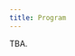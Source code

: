 ```yaml
---
title: Program
---
```


TBA.

<!-- PaPoC 2023 will take place on May 8th 2023. -->
<!-- It is an in-person only event, happening in conjunction with the EuroSys 2023 conference. -->
<!-- The workshop will be located at DIAG - [Dipartimento di Ingegneria Informatica, Automatica e Gestionale Antonio Ruberti](http://www.diag.uniroma1.it//en) (Department of Computer, Control and Management Engineering), Sapienza Università di Roma, Viale Ariosto 25, 00185, Rome, Italy ([see how to reach the conference area](https://2023.eurosys.org/venue.html#reachArea)). -->

<!-- ## Opening & Session 1: 09:00 to 10:30 -->

<!-- * **Welcome** -->
<!-- Elisa Gonzalez Boix, Pierre Sutra -->
<!-- _09:00, 10m_ -->

<!-- * **Keynote** -->
<!-- Vijay Chidambaram (University of Texas, Austin) -->
<!-- _09:10, 60m_ -->

<!-- * **Probabilistic Causal Contexts for Scalable CRDTs** <\!-- 75 -\-> -->
<!-- Pedro Henrique Fernandes (ProDEI, Universidade do Porto & INESC TEC), Carlos Baquero (Universidade do Porto & INESC TEC) -->
<!-- _10:10, 20m_ -->

<!-- ## Coffee Break: 10:30 to 11:00 -->

<!-- ## Session 2: 11:00 to 13:00 -->

<!-- * **Distributed Consensus Algorithms as Replicated State Applications** <\!-- 4 -\-> -->
<!-- Nicholas V. Lewchenko (University of Colorado, Boulder), Gowtham Kaki (University of Colorado Boulder) -->
<!-- _11:00, 20m_ -->

<!-- * **Trees and Turtles: Modular Abstractions for State Machine Replication Protocols** <\!-- 45 -\-> -->
<!-- Natalie Neamtu (Microsoft Corporation), Haobin Ni (Cornell University), Robbert van Renesse (Cornell University) -->
<!-- _11:20, 20m_ -->

<!-- * **Verify, And Then Trust: Data Inconsistency Detection in ZooKeeper** <\!-- 66 -\-> -->
<!-- Sushant Mane (San José State University), Fangmin Lyu (Meta), Benjamin Reed (San José State University) -->
<!-- _11:40, 20m_ -->

<!-- * **Generic Checkpointing Support for Stream-based State-Machine Replication** <\!-- 70 -\-> -->
<!-- Laura Lawniczak (Friedrich-Alexander-Universität Erlangen-Nürnberg), Marco Ammon (Friedrich-Alexander-Universität Erlangen-Nürnberg), Tobias Distler (Friedrich-Alexander-Universität Erlangen-Nürnberg)  -->
<!-- _12:00, 20m_ -->

<!-- * **Performance Trade-offs in Transactional Systems** <\!-- 19 -\-> -->
<!-- Rafael Soares (INESC-ID, Instituto Superior Técnico, Universidade de Lisboa), Luís Rodrigues (INESC-ID, Instituto Superior Técnico, Universidade de Lisboa) -->
<!-- _12:20, 20m_ -->

<!-- * **Linearizable Low-latency Reads at the Edge** <\!-- 58 -\-> -->
<!-- Joshua Guarnieri (University of New Hampshire), Aleksey Charapko (University of New Hampshire) -->
<!-- _12:40, 20m_ -->

<!-- ## Lunch: 13:00 to 14:30 -->

<!-- ## Session 3: 14:30 to 16:00 -->

<!-- * **A Study of Semantics for CRDT-based Collaborative Spreadsheets** <\!-- 14 -\-> -->
<!-- Elena Yanakieva (University of Kaiserslautern-Landau), Philipp Bird (University of Kaiserslautern-Landau), Annette Bieniusa (University of Kaiserslautern-Landau) -->
<!-- _14:30, 20m_ -->

<!-- * **AMC: Towards Trustworthy and Explorable CRDT Applications with the Automerge Model Checker** <\!-- 21 -\-> -->
<!-- Andrew Jeffery (University of Cambridge), Richard Mortier (University of Cambridge) -->
<!-- _14:50, 20m_ -->

<!-- * **Towards improved collaborative text editing CRDTs by using Natural Language Processing** <\!-- 74 -\-> -->
<!-- Jim Bauwens (Vrije Universiteit Brussel), Kevin De Porre (Vrije Universiteit Brussel), Elisa Gonzalez Boix (Vrije Universiteit Brussel) -->
<!-- _15:10, 20m_ -->

<!-- * **Probabilistic Causal Contexts for Scalable CRDTs** <\!-- 75 -\-> -->
<!-- Pedro Henrique Fernandes (ProDEI, Universidade do Porto & INESC TEC), Carlos Baquero (Universidade do Porto & INESC TEC) -->
<!-- _15:30, 20m_ -->

<!-- ## Coffee Break: 16:00 to 16:30 -->

<!-- ## Session 4: 16:30 to 18:30 -->

<!-- * **For-Each Operations in Collaborative Apps** <\!-- 11 -\-> -->
<!-- Matthew Weidner (Carnegie Mellon University), Ria Pradeep (Carnegie Mellon University), Benito Geordie (Rice University), Heather Miller (Carnegie Mellon University) -->
<!-- _16:30, 20m_ -->

<!-- * **On Extend-Only Directed Posets and Derived Byzantine-Tolerant Replicated Data Types** <\!-- 85 -\-> -->
<!-- Florian Jacob (Karlsruhe Institute of Technology), Hannes Hartenstein (Karlsruhe Institute of Technology) -->
<!-- _17:10, 20m_ -->

<!-- * **Data Management for mobile applications dependent on geo-located data** <\!-- 92 -\-> -->
<!-- Nuno M. Santos (NOVA LINCS & NOVA School of Science and Technology), Luís M. Silva (NOVA LINCS & NOVA School of Science and Technology), João Leitão (NOVA LINCS & NOVA School of Science and Technology),Nuno Preguiça (NOVA LINCS & NOVA School of Science and Technology)  -->
<!-- _17:30, 20m_ -->

<!-- * **Test-of-Time Award Ceremony** -->
<!-- _17:50, 30m_ -->

<!-- * **Closing** -->
<!-- Elisa Gonzalez Boix, Pierre Sutra -->
<!-- _18:20, 5m_ -->

